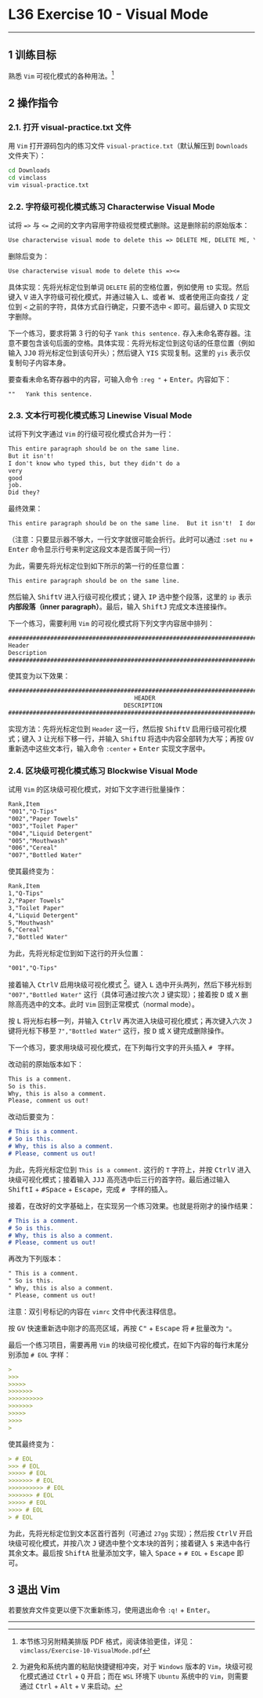 # L36 Exercise 10 - Visual Mode
---

## 1 训练目标

熟悉 `Vim` 可视化模式的各种用法。[^1]



## 2 操作指令

### 2.1. 打开 visual-practice.txt 文件

用 `Vim` 打开源码包内的练习文件 `visual-practice.txt`（默认解压到 `Downloads` 文件夹下）：

```bash
cd Downloads
cd vimclass
vim visual-practice.txt
```



### 2.2. 字符级可视化模式练习 Characterwise Visual Mode

试将 `=>` 与 `<=` 之间的文字内容用字符级视觉模式删除。这是删除前的原始版本：

```markdown
Use characterwise visual mode to delete this => DELETE ME, DELETE ME, Yes!!! <=
```

删除后变为：

```markdown
Use characterwise visual mode to delete this =><=
```

具体实现：先将光标定位到单词 `DELETE` 前的空格位置，例如使用 `tD` 实现。然后键入 <kbd>V</kbd> 进入字符级可视化模式，并通过输入 <kbd>L</kbd>、或者 <kbd>W</kbd>、或者使用正向查找 <kbd>/</kbd> 定位到 `<` 之前的字符，具体方式自行确定，只要不选中 `<` 即可。最后键入 <kbd>D</kbd> 实现文字删除。

下一个练习，要求将第 3 行的句子 `Yank this sentence.` 存入未命名寄存器。注意不要包含该句后面的空格。具体实现：先将光标定位到这句话的任意位置（例如输入 <kbd>J</kbd><kbd>J</kbd><kbd>0</kbd> 将光标定位到该句开头）；然后键入 <kbd>Y</kbd><kbd>I</kbd><kbd>S</kbd> 实现复制。这里的 `yis` 表示仅复制句子内容本身。

要查看未命名寄存器中的内容，可输入命令 `:reg "` + <kbd>Enter</kbd>。内容如下：

`""   Yank this sentence.`



### 2.3. 文本行可视化模式练习 Linewise Visual Mode

试将下列文字通过 `Vim` 的行级可视化模式合并为一行：

```markdown
This entire paragraph should be on the same line.
But it isn't!
I don't know who typed this, but they didn't do a
very
good
job.
Did they?
```

最终效果：

```markdown
This entire paragraph should be on the same line.  But it isn't!  I don't know who typed this, but they didn't do a very good job.  Did they?
```

（注意：只要显示器不够大，一行文字就很可能会折行。此时可以通过 `:set nu` + <kbd>Enter</kbd> 命令显示行号来判定这段文本是否属于同一行）

为此，需要先将光标定位到如下所示的第一行的任意位置：

```markdown
This entire paragraph should be on the same line.
```

然后输入 <kbd>Shift</kbd><kbd>V</kbd> 进入行级可视化模式；键入 <kbd>I</kbd><kbd>P</kbd> 选中整个段落，这里的 `ip` 表示 **内部段落（inner paragraph）**。最后，输入 <kbd>Shift</kbd><kbd>J</kbd> 完成文本连接操作。

下一个练习，需要利用 `Vim` 的可视化模式将下列文字内容居中排列：

```markdown
##############################################################################
Header
Description
##############################################################################
```

使其变为以下效果：

```markdown
##############################################################################
                                    HEADER
                                 DESCRIPTION
##############################################################################
```

实现方法：先将光标定位到 `Header` 这一行，然后按 <kbd>Shift</kbd><kbd>V</kbd> 启用行级可视化模式；键入 <kbd>J</kbd> 让光标下移一行，并输入 <kbd>Shift</kbd><kbd>U</kbd> 将选中内容全部转为大写；再按 <kbd>G</kbd><kbd>V</kbd> 重新选中这些文本行，输入命令 `:center` + <kbd>Enter</kbd> 实现文字居中。



### 2.4. 区块级可视化模式练习 Blockwise Visual Mode

试用 `Vim` 的区块级可视化模式，对如下文字进行批量操作：

```markdown
Rank,Item
"001","Q-Tips"
"002","Paper Towels"
"003","Toilet Paper"
"004","Liquid Detergent"
"005","Mouthwash"
"006","Cereal"
"007","Bottled Water"
```

使其最终变为：

```markdown
Rank,Item
1,"Q-Tips"
2,"Paper Towels"
3,"Toilet Paper"
4,"Liquid Detergent"
5,"Mouthwash"
6,"Cereal"
7,"Bottled Water"
```

为此，先将光标定位到如下这行的开头位置：

```markdown
"001","Q-Tips"
```

接着输入 <kbd>Ctrl</kbd><kbd>V</kbd> 启用块级可视化模式 [^2]。键入 <kbd>L</kbd> 选中开头两列，然后下移光标到 `"007","Bottled Water"` 这行（具体可通过按六次 <kbd>J</kbd> 键实现）；接着按 <kbd>D</kbd> 或 <kbd>X</kbd> 删除高亮选中的文本。此时 `Vim` 回到正常模式（normal mode）。

按 <kbd>L</kbd> 将光标右移一列，并输入 <kbd>Ctrl</kbd><kbd>V</kbd> 再次进入块级可视化模式；再次键入六次 <kbd>J</kbd> 键将光标下移至 `7","Bottled Water"` 这行，按 <kbd>D</kbd> 或 <kbd>X</kbd> 键完成删除操作。

下一个练习，要求用块级可视化模式，在下列每行文字的开头插入 `# ` 字样。

改动前的原始版本如下：

```markdown
This is a comment.
So is this.
Why, this is also a comment.
Please, comment us out!
```

改动后要变为：

```markdown
# This is a comment.
# So is this.
# Why, this is also a comment.
# Please, comment us out!
```

为此，先将光标定位到 `This is a comment.` 这行的 `T` 字符上，并按 <kbd>Ctrl</kbd><kbd>V</kbd> 进入块级可视化模式；接着输入 <kbd>J</kbd><kbd>J</kbd><kbd>J</kbd> 高亮选中后三行的首字符。最后通过输入 <kbd>Shift</kbd><kbd>I</kbd> + <kbd>#</kbd><kbd>Space</kbd> + <kbd>Escape</kbd>，完成 `# ` 字样的插入。

接着，在改好的文字基础上，在实现另一个练习效果。也就是将刚才的操作结果：

```markdown
# This is a comment.
# So is this.
# Why, this is also a comment.
# Please, comment us out!
```

再改为下列版本：

```markdown
" This is a comment.
" So is this.
" Why, this is also a comment.
" Please, comment us out!
```

注意：双引号标记的内容在 `vimrc` 文件中代表注释信息。

按 <kbd>G</kbd><kbd>V</kbd> 快速重新选中刚才的高亮区域，再按 <kbd>C</kbd><kbd>"</kbd> + <kbd>Escape</kbd> 将 `#` 批量改为 `"`。

最后一个练习项目，需要再用 `Vim` 的块级可视化模式，在如下内容的每行末尾分别添加 `# EOL` 字样：

```markdown
>
>>>
>>>>>
>>>>>>>
>>>>>>>>>>
>>>>>>>
>>>>>
>>>>
>
```

使其最终变为：

```markdown
> # EOL
>>> # EOL
>>>>> # EOL
>>>>>>> # EOL
>>>>>>>>>> # EOL
>>>>>>> # EOL
>>>>> # EOL
>>>> # EOL
> # EOL
```

为此，先将光标定位到文本区首行首列（可通过 `27gg` 实现）；然后按 <kbd>Ctrl</kbd><kbd>V</kbd> 开启块级可视化模式，并按八次 <kbd>J</kbd> 键选中整个文本块的首列；接着键入 <kbd>$</kbd> 来选中各行其余文本。最后按 <kbd>Shift</kbd><kbd>A</kbd> 批量添加文字，输入 <kbd>Space</kbd> + `# EOL` + <kbd>Escape</kbd> 即可。



## 3 退出 Vim

若要放弃文件变更以便下次重新练习，使用退出命令 `:q!` + <kbd>Enter</kbd>。



---

[^1]: 本节练习另附精美排版 PDF 格式，阅读体验更佳，详见：`vimclass/Exercise-10-VisualMode.pdf`
[^2]: 为避免和系统内置的粘贴快捷键相冲突，对于 `Windows` 版本的 `Vim`，块级可视化模式通过 <kbd>Ctrl</kbd> + <kbd>Q</kbd> 开启；而在 `WSL` 环境下 `Ubuntu` 系统中的 `Vim`，则需要通过 <kbd>Ctrl</kbd> + <kbd>Alt</kbd> + <kbd>V</kbd> 来启动。

 
